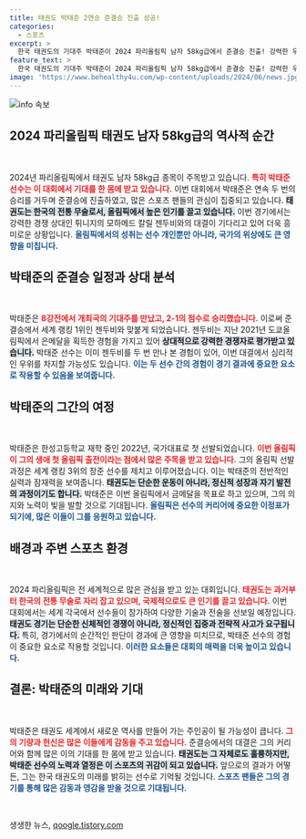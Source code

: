 ```yaml
---
title: 태권도 박태준 2연승 준결승 진출 성공!
categories:
  - 스포츠
excerpt: >
  한국 태권도의 기대주 박태준이 2024 파리올림픽 남자 58kg급에서 준결승 진출! 강력한 우승 후보 젠두비와의 맞대결에서 어떤 쾌거를 이룰지 관심 집중. 박태준의 금메달 도전기가 시작됩니다!
feature_text: >
  한국 태권도의 기대주 박태준이 2024 파리올림픽 남자 58kg급에서 준결승 진출! 강력한 우승 후보 젠두비와의 맞대결에서 어떤 쾌거를 이룰지 관심 집중. 박태준의 금메달 도전기가 시작됩니다!
image: 'https://www.behealthy4u.com/wp-content/uploads/2024/06/news.jpg'
---
```


<p><img src="https://www.behealthy4u.com/wp-content/uploads/2024/06/news.jpg" alt="info 속보" /></p>

<h2 data-ke-size="size26">2024 파리올림픽 태권도 남자 58kg급의 역사적 순간</h2>

<p data-ke-size="size16">&nbsp;</p>

<p data-ke-size="size16">2024년 파리올림픽에서 태권도 남자 58kg급 종목이 주목받고 있습니다. <b><span style="color: #ee2323;">특히 박태준 선수는 이 대회에서 기대를 한 몸에 받고 있습니다.</span></b> 이번 대회에서 박태준은 연속 두 번의 승리를 거두며 준결승에 진출하였고, 많은 스포츠 팬들의 관심이 집중되고 있습니다. <b><span style="background-color: #21538527;">태권도는 한국의 전통 무술로서, 올림픽에서 높은 인기를 끌고 있습니다.</span></b> 이번 경기에서는 강력한 경쟁 상대인 튀니지의 모하메드 칼릴 젠두비와의 대결이 기다리고 있어 더욱 흥미로운 상황입니다. <b><span style="color: #1a5490;">올림픽에서의 성취는 선수 개인뿐만 아니라, 국가의 위상에도 큰 영향을 미칩니다.</span></b> </p>

<h2 data-ke-size="size26">박태준의 준결승 일정과 상대 분석</h2>

<p data-ke-size="size16">&nbsp;</p>

<p data-ke-size="size16">박태준은 <b><span style="color: #ee2323;">8강전에서 개최국의 기대주를 만났고, 2-1의 점수로 승리했습니다.</span></b> 이로써 준결승에서 세계 랭킹 1위인 젠두비와 맞붙게 되었습니다. 젠두비는 지난 2021년 도쿄올림픽에서 은메달을 획득한 경험을 가지고 있어 <b><span style="background-color: #21538527;">상대적으로 강력한 경쟁자로 평가받고 있습니다.</span></b> 박태준 선수는 이미 젠두비를 두 번 만나 본 경험이 있어, 이번 대결에서 심리적인 우위를 차지할 가능성도 있습니다. <b><span style="color: #1a5490;">이는 두 선수 간의 경험이 경기 결과에 중요한 요소로 작용할 수 있음을 보여줍니다.</span></b> </p>

<h2 data-ke-size="size26">박태준의 그간의 여정</h2>

<p data-ke-size="size16">&nbsp;</p>

<p data-ke-size="size16">박태준은 한성고등학교 재학 중인 2022년, 국가대표로 첫 선발되었습니다. <b><span style="color: #ee2323;">이번 올림픽이 그의 생애 첫 올림픽 출전이라는 점에서 많은 주목을 받고 있습니다.</span></b> 그의 올림픽 선발 과정은 세계 랭킹 3위의 장준 선수를 제치고 이루어졌습니다. 이는 박태준의 전반적인 실력과 잠재력을 보여줍니다. <b><span style="background-color: #21538527;">태권도는 단순한 운동이 아니라, 정신적 성장과 자기 발전의 과정이기도 합니다.</span></b> 박태준은 이번 올림픽에서 금메달을 목표로 하고 있으며, 그의 의지와 노력이 빛을 발할 것으로 기대됩니다. <b><span style="color: #1a5490;">올림픽은 선수의 커리어에 중요한 이정표가 되기에, 많은 이들이 그를 응원하고 있습니다.</span></b> </p>

<h2 data-ke-size="size26">배경과 주변 스포츠 환경</h2>

<p data-ke-size="size16">&nbsp;</p>

<p data-ke-size="size16">2024 파리올림픽은 전 세계적으로 많은 관심을 받고 있는 대회입니다. <b><span style="color: #ee2323;">태권도는 과거부터 한국의 전통 무술로 자리 잡고 있으며, 국제적으로도 큰 인기를 끌고 있습니다.</span></b> 이번 대회에서는 세계 각국에서 선수들이 참가하여 다양한 기술과 전술을 선보일 예정입니다. <b><span style="background-color: #21538527;">태권도 경기는 단순한 신체적인 경쟁이 아니라, 정신적인 집중과 전략적 사고가 요구됩니다.</span></b> 특히, 경기에서의 순간적인 판단이 경과에 큰 영향을 미치므로, 박태준 선수의 경험이 중요한 요소로 작용할 것입니다. <b><span style="color: #1a5490;">이러한 요소들은 대회의 매력을 더욱 높이고 있습니다.</span></b> </p>

<h2 data-ke-size="size26">결론: 박태준의 미래와 기대</h2>

<p data-ke-size="size16">&nbsp;</p>

<p data-ke-size="size16">박태준은 태권도 세계에서 새로운 역사를 만들어 가는 주인공이 될 가능성이 큽니다. <b><span style="color: #ee2323;">그의 기량과 헌신은 많은 이들에게 감동을 주고 있습니다.</span></b> 준결승에서의 대결은 그의 커리어와 함께 많은 이의 기대를 한 몸에 받고 있습니다. <b><span style="background-color: #21538527;">태권도는 그 자체로도 훌륭하지만, 박태준 선수의 노력과 열정은 이 스포츠의 귀감이 되고 있습니다.</span></b> 앞으로의 결과가 어떻든, 그는 한국 태권도의 미래를 밝히는 선수로 기억될 것입니다. <b><span style="color: #1a5490;">스포츠 팬들은 그의 경기를 통해 많은 감동과 영감을 받을 것으로 기대됩니다.</span></b> </p>

<p data-ke-size="size16">&nbsp;</p>
생생한 뉴스, <a href="https://qoogle.tistory.com" rel="dofollow">qoogle.tistory.com</a>


